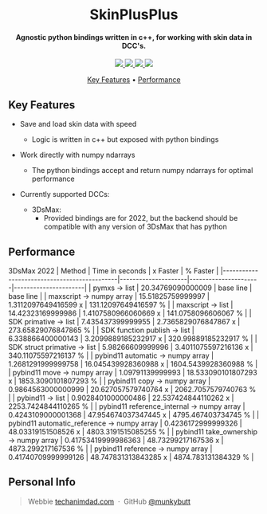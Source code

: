 <h1 align="center">
<!--   <br>
  <a href="http://www.amitmerchant.com/electron-markdownify"><img src="https://raw.githubusercontent.com/amitmerchant1990/electron-markdownify/master/app/img/markdownify.png" alt="SkinPlusPlus" width="200"></a>
  <br> -->
  SkinPlusPlus
  <br>
</h1>

<h4 align="center">Agnostic python bindings written in c++, for working with skin data in DCC's</a>.</h4>

<p align="center">
  <a href="https://github.com/munkybutt/SkinPlusPlus/blob/main/LICENSE">
    <img src="https://img.shields.io/github/license/munkybutt/SkinPlusPlus?style=for-the-badge"
  </a>
  <a href="https://github.com/munkybutt/SkinPlusPlus/releases/tag/v0.1.0">
    <!-- <img src="https://badge.fury.io/gh/munkybutt%2FSkinPlusPlus.svg?style=for-the-badge"> -->
    <img src="https://img.shields.io/github/release/munkybutt/SkinPlusPlus?style=for-the-badge&include_prereleases">
  </a>
  <a href="https://saythanks.io/to/munkybutt">
      <img src="https://img.shields.io/badge/Say%20Thanks-!-1EAEDB.svg?style=for-the-badge">
  </a>
  <a href="https://www.paypal.me/munkybuttballs">
    <img src="https://img.shields.io/badge/$-donate-ff69b4.svg?maxAge=2592000&amp;style=for-the-badge">
  </a>
</p>

<p align="center">
  <a href="#key-features">Key Features</a> •
  <a href="#performance">Performance</a>
</p>


## Key Features
* Save and load skin data with speed
  - Logic is written in c++ but exposed with python bindings

* Work directly with numpy ndarrays
  - The python bindings accept and return numpy ndarrays for optimal performance

* Currently supported DCCs:
  - 3DsMax:
  	- Provided bindings are for 2022, but the backend should be compatible with any version of 3DsMax that has python

## Performance
3DsMax 2022
| Method                                      | Time in seconds     | x Faster             | % Faster             |
|---------------------------------------------|---------------------|----------------------|----------------------|
| pymxs -> list                               | 20.34769090000009   | base line            | base line            |
| maxscript -> numpy array                    | 15.51825759999997   | 1.3112097649416599 x | 131.12097649416597 % |
| maxscript -> list                           | 14.42323169999986   | 1.4107580966060669 x | 141.0758096606067 %  |
| SDK primative -> list                       | 7.435437399999955   | 2.7365829076847867 x | 273.65829076847865 % |
| SDK function publish -> list                | 6.338866400000143   | 3.2099889185232917 x | 320.99889185232917 % |
| SDK struct primative -> list                | 5.98266609999996    | 3.4011075597216136 x | 340.11075597216137 % |
| pybind11 automatic -> numpy array           | 1.2681291999999758  | 16.045439928360988 x | 1604.5439928360988 % |
| pybind11 move -> numpy array                | 1.09791139999993    | 18.533090101807293 x | 1853.3090101807293 % |
| pybind11 copy -> numpy array                | 0.9864563000000999  | 20.627057579740764 x | 2062.7057579740763 % |
| pybind11 -> list                            | 0.9028401000000486  | 22.537424844110262 x | 2253.7424844110265 % |
| pybind11 reference_internal -> numpy array  | 0.4243109000001368  | 47.954674037347445 x | 4795.467403734745 %  |
| pybind11 automatic_reference -> numpy array | 0.4236172999999326  | 48.03319151508526 x  | 4803.3191515085255 % |
| pybind11 take_ownership -> numpy array      | 0.41753419999986363 | 48.73299217167536 x  | 4873.299217167536 %  |
| pybind11 reference -> numpy array           | 0.41740709999999126 | 48.747831313843285 x | 4874.783131384329 %  |
<!--## 
## How To Use

Support
<a href="https://www.buymeacoffee.com/5Zn8Xh3l9" target="_blank"><img src="https://www.buymeacoffee.com/assets/img/custom_images/purple_img.png" alt="Buy Me A Coffee" style="height: 41px !important;width: 174px !important;box-shadow: 0px 3px 2px 0px rgba(190, 190, 190, 0.5) !important;-webkit-box-shadow: 0px 3px 2px 0px rgba(190, 190, 190, 0.5) !important;" ></a>

<p>Or</p> 

<a href="https://www.patreon.com/amitmerchant">
	<img src="https://c5.patreon.com/external/logo/become_a_patron_button@2x.png" width="160">
</a>

-->

## Personal Info
> Webbie [techanimdad.com](https://techanimdad.com) &nbsp;&middot;&nbsp;
> GitHub [@munkybutt](https://github.com/munkybutt)
